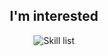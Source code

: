 <h2 align="center">I'm interested</h2>
<p align="center">
  <picture>
    <img alt="Skill list" src="https://skillicons.dev/icons?i=rust,actix,raspberrypi,arduino,bash,c,git,github,graphql,ai,js,linux,md,postgres,sqlite&perline=5">
  </picture>
</p>

<!--
**Jekahome/Jekahome** is a ✨ _special_ ✨ repository because its `README.md` (this file) appears on your GitHub profile.

Here are some ideas to get you started:

- 🔭 I’m currently working on ...
- 🌱 I’m currently learning ...
- 👯 I’m looking to collaborate on ...
- 🤔 I’m looking for help with ...
- 💬 Ask me about ...
- 📫 How to reach me: ...
- 😄 Pronouns: ...
- ⚡ Fun fact: ...
-->
